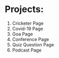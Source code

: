 # Projects:
1) Cricketer Page
2) Covid-19 Page
3) Goa Page
4) Conference Page
5) Quiz Question Page
6) Podcast Page
